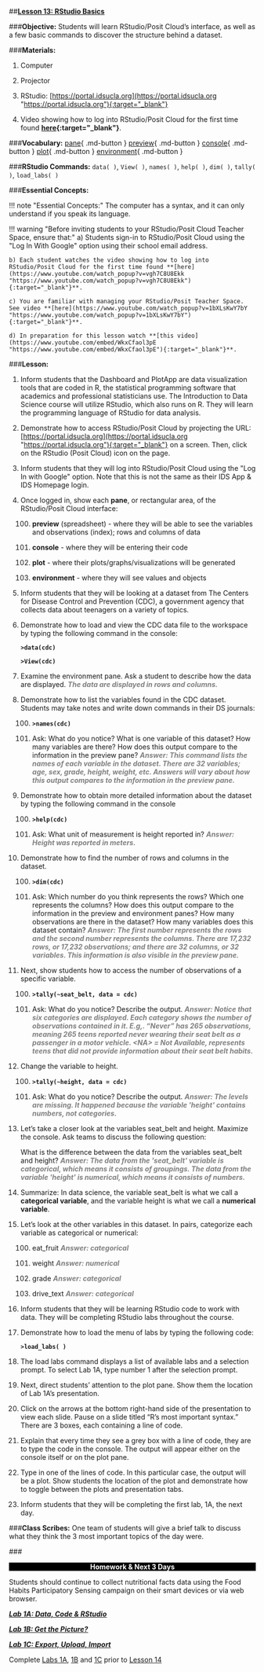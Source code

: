 ##**<u>Lesson 13: RStudio Basics</u>**

###**Objective:**
Students will learn RStudio/Posit Cloud’s interface, as well as a few basic commands to discover the structure behind
a dataset.

###**Materials:**
1. Computer

2. Projector

3. RStudio: [https://portal.idsucla.org](https://portal.idsucla.org "https://portal.idsucla.org"){:target="_blank"}

4. Video showing how to log into RStudio/Posit Cloud for the first time found **[here](https://www.youtube.com/watch_popup?v=vgh7C8U8Ekk "https://www.youtube.com/watch_popup?v=vgh7C8U8Ekk"){:target="_blank"}**.

###**Vocabulary:**
[pane](../../vocabulary/unit1/#pane "a rectangular area within RStudio"){ .md-button }
[preview](../../vocabulary/unit1/#preview "a pane within RStudio; (spreadsheet) - where they will be able to see the variables and observations (index); rows and columns of data"){ .md-button }
[console](../../vocabulary/unit1/#console "a pane within RStudio; the place where RStudio is waiting for you to tell it what to do, and where it will show the results of a command; you type your codes directly into the console"){ .md-button }
[plot](../../vocabulary/unit1/#plot "a pane within RStudio; where plots/graphs/visualizations will be generated"){ .md-button }
[environment](../../vocabulary/unit1/#environment "a pane within RStudio; where values and objects can be viewed"){ .md-button }

###**RStudio Commands:**
```data( )```, ```View( )```, ```names( )```, ```help( )```, ```dim( )```, ```tally( )```, ```load_labs( )```

###**Essential Concepts:**

!!! note "Essential Concepts:"
    The computer has a syntax, and it can only understand if you speak its language.

!!! warning "Before inviting students to your RStudio/Posit Cloud Teacher Space, ensure that:"
    a) Students sign-in to RStudio/Posit Cloud using the "Log In With Google" option using their school email address.

    b) Each student watches the video showing how to log into RStudio/Posit Cloud for the first time found **[here](https://www.youtube.com/watch_popup?v=vgh7C8U8Ekk "https://www.youtube.com/watch_popup?v=vgh7C8U8Ekk"){:target="_blank"}**.

    c) You are familiar with managing your RStudio/Posit Teacher Space. See video **[here](https://www.youtube.com/watch_popup?v=1bXLsKwY7bY "https://www.youtube.com/watch_popup?v=1bXLsKwY7bY"){:target="_blank"}**.

    d) In preparation for this lesson watch **[this video](https://www.youtube.com/embed/WkxCfaol3pE "https://www.youtube.com/embed/WkxCfaol3pE"){:target="_blank"}**.

###**Lesson:**
1. Inform students that the Dashboard and PlotApp are data visualization tools that are coded in R,
the statistical programming software that academics and professional statisticians use. The
Introduction to Data Science course will utilize RStudio, which also runs on R. They will learn the
programming language of RStudio for data analysis.

2. Demonstrate how to access RStudio/Posit Cloud by projecting the URL: [https://portal.idsucla.org](https://portal.idsucla.org "https://portal.idsucla.org"){:target="_blank"} on a screen.
Then, click on the RStudio (Posit Cloud) icon on the page.

3. Inform students that they will log into RStudio/Posit Cloud using the "Log In with Google" option. Note that this is not the same as their IDS App & IDS Homepage login.

4. Once logged in, show each **pane**, or rectangular area, of the RStudio/Posit Cloud interface:

    100. **preview** (spreadsheet) - where they will be able to see the variables and observations
    (index); rows and columns of data

    100. **console** - where they will be entering their code

    100. **plot** - where their plots/graphs/visualizations will be generated

    100. **environment** - where they will see values and objects

5. Inform students that they will be looking at a dataset from The Centers for Disease Control and
Prevention (CDC), a government agency that collects data about teenagers on a variety of topics.

6. Demonstrate how to load and view the CDC data file to the workspace by typing the following
command in the console:

    **```>data(cdc)```**

    **```>View(cdc)```**

7. Examine the environment pane. Ask a student to describe how the data are displayed. <span style="color:grey">***The data
are displayed in rows and columns.***</span>

8. Demonstrate how to list the variables found in the CDC dataset. Students may take notes and
write down commands in their DS journals:

    100. **```>names(cdc)```**

    100. Ask: What do you notice? What is one variable of this dataset? How many variables are
    there? How does this output compare to the information in the preview pane?  <span style="color:grey">***Answer: This
    command lists the names of each variable in the dataset. There are 32 variables; age, sex, grade, height, weight, etc. Answers will vary about how this output compares to the information in the preview pane.***</span>

9. Demonstrate how to obtain more detailed information about the dataset by typing the following
command in the console

    100. **```>help(cdc)```**

    100. Ask: What unit of measurement is height reported in? <span style="color:grey">***Answer: Height was reported in meters.***</span>

10. Demonstrate how to find the number of rows and columns in the dataset.

    100. **```>dim(cdc)```**

    100. Ask: Which number do you think represents the rows? Which one represents the
    columns? How does this output compare to the information in the preview and
    environment panes? How many observations are there in the dataset? How many
    variables does this dataset contain? <span style="color:grey">***Answer: The first number represents the rows and the second number represents the columns. There are 17,232 rows, or 17,232 observations;
    and there are 32 columns, or 32 variables. This information is also visible in the
    preview pane.***</span>

11. Next, show students how to access the number of observations of a specific variable.

    100. **```>tally(~seat_belt, data = cdc)```**

    100. Ask: What do you notice? Describe the output. <span style="color:grey">***Answer: Notice that six categories are
    displayed. Each category shows the number of observations contained in it. E.g,.
    “Never” has 265 observations, meaning 265 teens reported never wearing their
    seat belt as a passenger in a motor vehicle. &lt;NA> = Not Available, represents teens
    that did not provide information about their seat belt habits.***</span>

12. Change the variable to height.

    100. **```>tally(~height, data = cdc)```**

    100. Ask: What do you notice? Describe the output. <span style="color:grey">***Answer: The levels are missing. It happened
    because the variable 'height' contains numbers, not categories.***</span>

13. Let’s take a closer look at the variables seat_belt and height. Maximize the console. Ask teams to
discuss the following question:

    What is the difference between the data from the variables seat_belt and height? <span style="color:grey">***Answer: The
    data from the 'seat_belt' variable is categorical, which means it consists of
    groupings. The data from the variable 'height' is numerical, which means it consists
    of numbers.***</span>

14. Summarize: In data science, the variable seat_belt is what we call a **categorical variable**, and
the variable height is what we call a **numerical variable**.

15. Let’s look at the other variables in this dataset. In pairs, categorize each variable as categorical
or numerical:

    100. eat_fruit <span style="color:grey">***Answer: categorical***</span>

    100. weight <span style="color:grey">***Answer: numerical***</span>

    100. grade <span style="color:grey">***Answer: categorical***</span>

    100. drive_text <span style="color:grey">***Answer: categorical***</span>

16. Inform students that they will be learning RStudio code to work with data. They will be completing
RStudio labs throughout the course.

17. Demonstrate how to load the menu of labs by typing the following code:

    **```>load_labs( )```**

18. The load labs command displays a list of available labs and a selection prompt. To select Lab 1A,
type number 1 after the selection prompt.

19. Next, direct students’ attention to the plot pane. Show them the location of Lab 1A’s presentation.

20. Click on the arrows at the bottom right-hand side of the presentation to view each slide. Pause on
a slide titled “R’s most important syntax.” There are 3 boxes, each containing a line of code.

21. Explain that every time they see a grey box with a line of code, they are to type the code in the
console. The output will appear either on the console itself or on the plot pane.

22. Type in one of the lines of code. In this particular case, the output will be a plot. Show students
the location of the plot and demonstrate how to toggle between the plots and presentation tabs.

23. Inform students that they will be completing the first lab, 1A, the next day.

###**Class Scribes:**
One team of students will give a brief talk to discuss what they think the 3 most important topics
of the day were.

###<p style="background: black; color: white; text-align: center;">**Homework & Next 3 Days**</p>
Students should continue to collect nutritional facts data using the Food Habits Participatory Sensing
campaign on their smart devices or via web browser.

[<u>***Lab 1A: Data, Code & RStudio***</u>](lab1a.md)

[<u>***Lab 1B: Get the Picture?***</u>](lab1b.md)

[<u>***Lab 1C: Export, Upload, Import***</u>](lab1c.md)

Complete [Labs 1A](lab1a.md), [1B](lab1b.md) and [1C](lab1c.md) prior to [Lesson 14](lesson14.md)